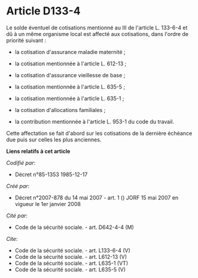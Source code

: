 # Article D133-4

Le solde éventuel de cotisations mentionné au III de l'article L. 133-6-4 et dû à un même organisme local est affecté aux
cotisations, dans l'ordre de priorité suivant :

- la cotisation d'assurance maladie maternité ;

- la cotisation mentionnée à l'article L. 612-13 ;

- la cotisation d'assurance vieillesse de base ;

- la cotisation mentionnée à l'article L. 635-5 ;

- la cotisation mentionnée à l'article L. 635-1 ;

- la cotisation d'allocations familiales ;

- la contribution mentionnée à l'article L. 953-1 du code du travail. 

Cette affectation se fait d'abord sur les cotisations de la dernière échéance due puis sur celles les plus anciennes.

**Liens relatifs à cet article**

_Codifié par_:

  - Décret n°85-1353 1985-12-17

_Créé par_:

  - Décret n°2007-878 du 14 mai 2007 - art. 1 () JORF 15 mai 2007 en vigueur le 1er janvier 2008

_Cité par_:

  - Code de la sécurité sociale. - art. D642-4-4 (M)

_Cite_:

  - Code de la sécurité sociale. - art. L133-6-4 (V)
  - Code de la sécurité sociale. - art. L612-13 (V)
  - Code de la sécurité sociale. - art. L635-1 (VT)
  - Code de la sécurité sociale. - art. L635-5 (V)
